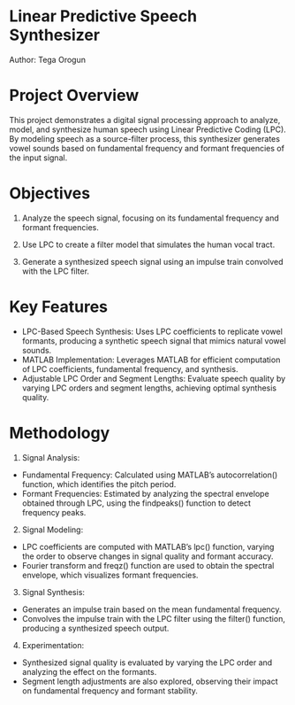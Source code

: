 # Linear Predictive Speech Synthesizer

Author: Tega Orogun


# Project Overview

This project demonstrates a digital signal processing approach to analyze, model, and synthesize human speech using Linear Predictive Coding (LPC). By modeling speech as a source-filter process, this synthesizer generates vowel sounds based on fundamental frequency and formant frequencies of the input signal.

# Objectives

1. Analyze the speech signal, focusing on its fundamental frequency and formant frequencies.

2. Use LPC to create a filter model that simulates the human vocal tract.

3. Generate a synthesized speech signal using an impulse train convolved with the LPC filter.

# Key Features

- LPC-Based Speech Synthesis: Uses LPC coefficients to replicate vowel formants, producing a synthetic speech signal that mimics natural vowel sounds.
- MATLAB Implementation: Leverages MATLAB for efficient computation of LPC coefficients, fundamental frequency, and synthesis.
- Adjustable LPC Order and Segment Lengths: Evaluate speech quality by varying LPC orders and segment lengths, achieving optimal synthesis quality.

# Methodology

1. Signal Analysis:

  - Fundamental Frequency: Calculated using MATLAB’s autocorrelation() function, which identifies the pitch period.
  - Formant Frequencies: Estimated by analyzing the spectral envelope obtained through LPC, using the findpeaks() function to detect frequency peaks.

2. Signal Modeling:

  - LPC coefficients are computed with MATLAB’s lpc() function, varying the order to observe changes in signal quality and formant accuracy.
  - Fourier transform and freqz() function are used to obtain the spectral envelope, which visualizes formant frequencies.

3. Signal Synthesis:

  - Generates an impulse train based on the mean fundamental frequency.
  - Convolves the impulse train with the LPC filter using the filter() function, producing a synthesized speech output.

4. Experimentation:

  - Synthesized signal quality is evaluated by varying the LPC order and analyzing the effect on the formants.
  - Segment length adjustments are also explored, observing their impact on fundamental frequency and formant stability.
